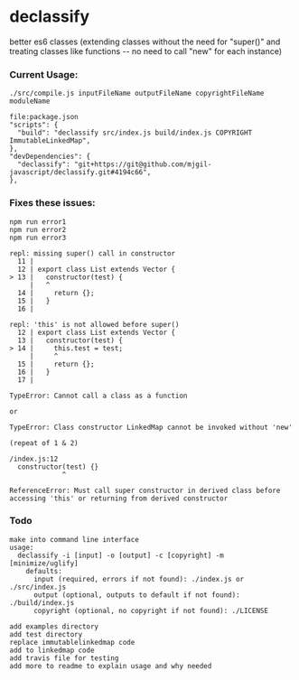 # declassify
better es6 classes (extending classes without the need for "super()" and treating classes like functions -- no need to call "new" for each instance)


### Current Usage:
```
./src/compile.js inputFileName outputFileName copyrightFileName moduleName
```
```
file:package.json
"scripts": {
  "build": "declassify src/index.js build/index.js COPYRIGHT ImmutableLinkedMap",
},
"devDependencies": {
  "declassify": "git+https://git@github.com/mjgil-javascript/declassify.git#4194c66",
},
```

### Fixes these issues:
```
npm run error1
npm run error2
npm run error3
```

```
repl: missing super() call in constructor
  11 | 
  12 | export class List extends Vector {
> 13 |   constructor(test) {
     |   ^
  14 |     return {};
  15 |   }
  16 | 
```

```
repl: 'this' is not allowed before super()
  12 | export class List extends Vector {
  13 |   constructor(test) {
> 14 |     this.test = test;
     |     ^
  15 |     return {};
  16 |   }
  17 | 
```

```
TypeError: Cannot call a class as a function 

or

TypeError: Class constructor LinkedMap cannot be invoked without 'new'
```

```
(repeat of 1 & 2)

/index.js:12
  constructor(test) {}
             ^

ReferenceError: Must call super constructor in derived class before
accessing 'this' or returning from derived constructor
```


### Todo

```
make into command line interface
usage:
  declassify -i [input] -o [output] -c [copyright] -m [minimize/uglify]
    defaults:
      input (required, errors if not found): ./index.js or ./src/index.js
      output (optional, outputs to default if not found): ./build/index.js
      copyright (optional, no copyright if not found): ./LICENSE

add examples directory
add test directory
replace immutablelinkedmap code
add to linkedmap code
add travis file for testing
add more to readme to explain usage and why needed
```
